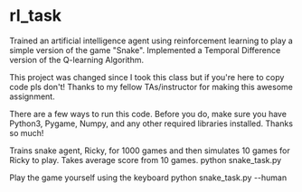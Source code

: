 # rl_task
Trained an artificial intelligence agent using reinforcement learning to play a simple version of the game "Snake". Implemented a Temporal Difference version of the Q-learning Algorithm. 

This project was changed since I took this class but if you're here to copy code pls don't! Thanks to my fellow TAs/instructor for making this awesome assignment.

There are a few ways to run this code. Before you do, make sure you have Python3, Pygame, Numpy, and any other required libraries installed. Thanks so much!

Trains snake agent, Ricky, for 1000 games and then simulates 10 games for Ricky to play. Takes average score from 10 games.
python snake_task.py

Play the game yourself using the keyboard
python snake_task.py --human
